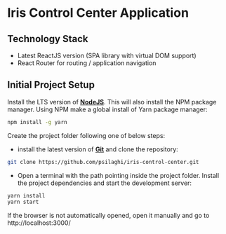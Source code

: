 # Iris Control Center Application

## Technology Stack
* Latest ReactJS version (SPA library with virtual DOM support)
* React Router for routing / application navigation


## Initial Project Setup
Install the LTS version of **[NodeJS](https://nodejs.org/en/)**. This will also install the NPM package manager.
Using NPM make a global install of Yarn package manager:
```sh
npm install -g yarn
```

Create the project folder following one of below steps:
* install the latest version of **[Git](https://git-scm.com/)** and clone the repository:
```sh
git clone https://github.com/psilaghi/iris-control-center.git
```
* Open a terminal with the path pointing inside the project folder.
Install the project dependencies and start the development server:
```sh
yarn install
yarn start
```

If the browser is not automatically opened, open it manually and go to http://localhost:3000/
